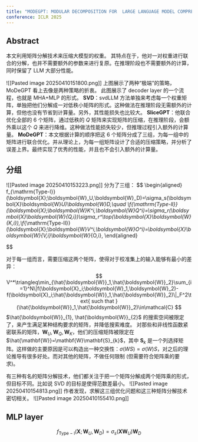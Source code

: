 ```yaml
---
title: "MODEGPT: MODULAR DECOMPOSITION FOR  LARGE LANGUAGE MODEL COMPRESSION"
conference: ICLR 2025
---
```

## Abstract
本文利用矩阵分解技术来压缩大模型的权重。
其特点在于，他对一对权重进行联合的分解，也并不需要额外的参数来进行复原。在推理阶段也不需要额外的计算，同时保留了 LLM 大部分性能。

![[Pasted image 20250410151800.png]]
上图展示了两种“极端”的策略，MoDeGPT 看上去像是两种策略的折衷。
此图展示了 decoder layer 的一个流程，也就是 MHA+MLP 的形式。
**SVD**：svdLLM 方法单独来考虑每一个权重矩阵，单独把他们分解成一对低秩小矩阵的形式。这种做法在推理阶段无需额外的计算，但他也没有节省到计算量。另外，其性能损失也比较大。
**SliceGPT**：他联合优化全部的 6 个矩阵，通过低秩的 $Q$ 矩阵来实现矩阵的压缩，在推理阶段，会额外乘以这个 $Q$ 来进行降维。这种做法性能损失较少，但推理过程引入额外的计算量。
**MoDeGPT**：本文根据计算的顺序把这 6 个矩阵分成了三组，为每一组中的矩阵进行联合优化。并从理论上，为每一组矩阵设计了合适的压缩策略，并分析了误差上界。最终实现了优秀的性能，并且也不会引入额外的计算量。



## 分组
![[Pasted image 20250410153223.png]]
分为了三组：
$$
\begin{aligned}
f_{\mathrm{Type-l}}(\boldsymbol{X};\boldsymbol{W}_U,\boldsymbol{W}_D)=\sigma_s(\boldsymbol{X}\boldsymbol{W}_U)\boldsymbol{W}_D,\quad \\f_{\mathrm{Type-ll}}(\boldsymbol{X};\boldsymbol{W}_K^i,\boldsymbol{W}_Q^i)=\sigma_r(\boldsymbol{X}\boldsymbol{W}_{Q,i})\sigma_r^\top(\boldsymbol{X}\boldsymbol{W}_{K,i}),\\f_{\mathrm{Type-II}}(\boldsymbol{X};\boldsymbol{W}_V^i,\boldsymbol{W}_O^i)=\boldsymbol{X}\boldsymbol{W}_{V,i}\boldsymbol{W}_{O,i},
\end{aligned}

$$

对于每一组而言，需要压缩这两个矩阵，使得对于校准集上的输入能够有最小的差异：
$$
V^*\triangleq\min_{\hat{\boldsymbol{W}}_1,\hat{\boldsymbol{W}}_2}\sum_{i=1}^N\|f(\boldsymbol{X}_i;\boldsymbol{W}_1,\boldsymbol{W}_2)-f(\boldsymbol{X}_i;\hat{\boldsymbol{W}}_1,\hat{\boldsymbol{W}}_2)\|_F^2\text{ such that }(\hat{\boldsymbol{W}}_1,\hat{\boldsymbol{W}}_2)\in\mathcal{C}
$$
$\hat{\boldsymbol{W}}_{1}, \hat{\boldsymbol{W}}_{2}$ 的搜索空间被限定了，来产生满足某种结构要求的矩阵，并降低搜索难度。
对那些和非线性函数紧密联系的矩阵，$\mathbf{W}_{U},\mathbf{W}_{Q},\mathbf{W}_{K}$，他们的压缩矩阵被限定在 $\hat{\mathbf{W}}=\mathbf{W}\mathbf{S}_{k}$，其中 $\mathbf{S}_{k}$ 是一个列选择矩阵。这样做的主要原因是可以构造出一种交换性：$\sigma(WS)=\sigma(W)S$，对之后的理论推导有很多好处。而对其他的矩阵，不做任何限制 (但需要符合矩阵乘的要求)。

有三种有名的矩阵分解技术，他们都关注于把一个矩阵分解成两个矩阵乘的形式，但目标不同。比如说 SVD 的目标是使得范数差最小。
![[Pasted image 20250410154813.png]]
作者发现，求解这三组优化问题和这三种矩阵分解技术密切相关。
![[Pasted image 20250410155410.png]]

## MLP layer
$$
f_{\mathrm{Type-l}}(\boldsymbol{X};\boldsymbol{W}_U,\boldsymbol{W}_D)=\sigma_s(\boldsymbol{X}\boldsymbol{W}_U)\boldsymbol{W}_D
$$
